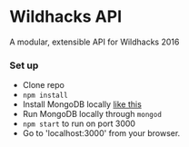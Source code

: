 # Wildhacks API
A modular, extensible API for Wildhacks 2016

### Set up
* Clone repo
* `npm install`
* Install MongoDB locally [like this](https://docs.mongodb.org/manual/installation/)
* Run MongoDB locally through `mongod`
* `npm start` to run on port 3000
* Go to 'localhost:3000' from your browser.
